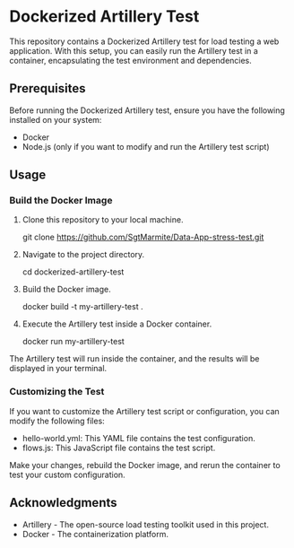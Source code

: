 # Dockerized Artillery Test

This repository contains a Dockerized Artillery test for load testing a web application. With this setup, you can easily run the Artillery test in a container, encapsulating the test environment and dependencies.

## Prerequisites

Before running the Dockerized Artillery test, ensure you have the following installed on your system:

- Docker
- Node.js (only if you want to modify and run the Artillery test script)

## Usage

### Build the Docker Image

1. Clone this repository to your local machine.

   git clone https://github.com/SgtMarmite/Data-App-stress-test.git

2. Navigate to the project directory.

   cd dockerized-artillery-test

3. Build the Docker image.

   docker build -t my-artillery-test .

4. Execute the Artillery test inside a Docker container.

   docker run my-artillery-test

The Artillery test will run inside the container, and the results will be displayed in your terminal.

### Customizing the Test

If you want to customize the Artillery test script or configuration, you can modify the following files:

- hello-world.yml: This YAML file contains the test configuration.
- flows.js: This JavaScript file contains the test script.

Make your changes, rebuild the Docker image, and rerun the container to test your custom configuration.

## Acknowledgments

- Artillery - The open-source load testing toolkit used in this project.
- Docker - The containerization platform.
